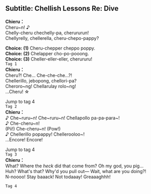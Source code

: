 # 

  
## Subtitle: Chellish Lessons Re: Dive
  
**Chieru：**  
Cheru~n! ♪  
Chelly-cheru chechelly-pa, cherururun!  
Chellyrelly, chellerella, cheru-chepo-pappy?  
  
**Choice: (1)**  Cheru-chepper cheppo poppy.  
**Choice: (2)**  Chelapper cho-po-pooong.  
**Choice: (3)**  Cheller-eller-eller, cherururu!  
`Tag 1`  
**Chieru：**  
Cheru?! Che... Che-che-che...?!  
Chellerillo, jebopong, chellori-pa?  
Cheroro~ng! Chellarulay rolo~ng!  
 ...Cheru! ☆  
  
Jump to tag 4  
`Tag 2`  
**Chieru：**  
♪ Che~ruru~n! Che~ruru~n! Chellapollo pa-pa-para~!  
♪ Che-cheru~n!  
 (Pii!) Che-cheru~n! (Pow!)  
♪ Chellerillo popappy! Chellerooloo~!  
 ...Encore! Encore!  
  
Jump to tag 4  
`Tag 3`  
**Chieru：**  
What? Where the *heck* did that come from? Oh my god, you pig...  
Huh? What's that? Why'd you pull out— Wait, what are you doing?!  
N-noooo! Stay baaack! Not todaaay! Greaaaghhh!  
  
`Tag 4`  
